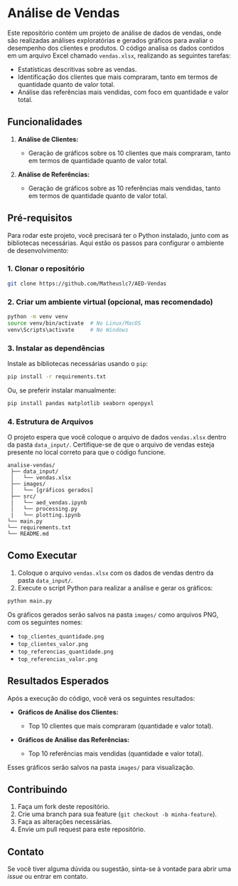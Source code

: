 # Análise de Vendas

Este repositório contém um projeto de análise de dados de vendas, onde são realizadas análises exploratórias e gerados gráficos para avaliar o desempenho dos clientes e produtos. O código analisa os dados contidos em um arquivo Excel chamado `vendas.xlsx`, realizando as seguintes tarefas:

- Estatísticas descritivas sobre as vendas.
- Identificação dos clientes que mais compraram, tanto em termos de quantidade quanto de valor total.
- Análise das referências mais vendidas, com foco em quantidade e valor total.

## Funcionalidades
   
1. **Análise de Clientes:**
   - Geração de gráficos sobre os 10 clientes que mais compraram, tanto em termos de quantidade quanto de valor total.

2. **Análise de Referências:**
   - Geração de gráficos sobre as 10 referências mais vendidas, tanto em termos de quantidade quanto de valor total.

## Pré-requisitos

Para rodar este projeto, você precisará ter o Python instalado, junto com as bibliotecas necessárias. Aqui estão os passos para configurar o ambiente de desenvolvimento:

### 1. Clonar o repositório

```bash
git clone https://github.com/Matheuslc7/AED-Vendas
```

### 2. Criar um ambiente virtual (opcional, mas recomendado)

```bash
python -m venv venv
source venv/bin/activate  # No Linux/MacOS
venv\Scripts\activate     # No Windows
```

### 3. Instalar as dependências

Instale as bibliotecas necessárias usando o `pip`:

```bash
pip install -r requirements.txt
```

Ou, se preferir instalar manualmente:

```bash
pip install pandas matplotlib seaborn openpyxl
```

### 4. Estrutura de Arquivos

O projeto espera que você coloque o arquivo de dados `vendas.xlsx` dentro da pasta `data_input/`. Certifique-se de que o arquivo de vendas esteja presente no local correto para que o código funcione.

```plaintext
analise-vendas/
 ├── data_input/
 │   └── vendas.xlsx
 ├── images/
 │   └── [gráficos gerados]
 ├── src/
 |   └── aed_vendas.ipynb
 │   └── processing.py
 |   └── plotting.ipynb
└── main.py
└── requirements.txt
└── README.md
```

## Como Executar

1. Coloque o arquivo `vendas.xlsx` com os dados de vendas dentro da pasta `data_input/`.
2. Execute o script Python para realizar a análise e gerar os gráficos:

```bash
python main.py
```

Os gráficos gerados serão salvos na pasta `images/` como arquivos PNG, com os seguintes nomes:

- `top_clientes_quantidade.png`
- `top_clientes_valor.png`
- `top_referencias_quantidade.png`
- `top_referencias_valor.png`

## Resultados Esperados

Após a execução do código, você verá os seguintes resultados:

- **Gráficos de Análise dos Clientes:**
  - Top 10 clientes que mais compraram (quantidade e valor total).
  
- **Gráficos de Análise das Referências:**
  - Top 10 referências mais vendidas (quantidade e valor total).
  
Esses gráficos serão salvos na pasta `images/` para visualização.

## Contribuindo

1. Faça um fork deste repositório.
2. Crie uma branch para sua feature (`git checkout -b minha-feature`).
3. Faça as alterações necessárias.
4. Envie um pull request para este repositório.

## Contato

Se você tiver alguma dúvida ou sugestão, sinta-se à vontade para abrir uma *issue* ou entrar em contato.
